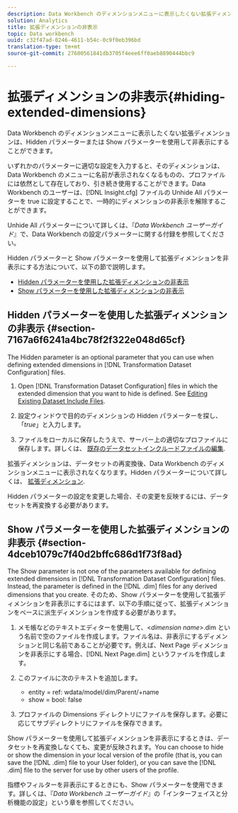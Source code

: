 ```yaml
---
description: Data Workbench のディメンションメニューに表示したくない拡張ディメンションは、Hidden パラメーターまたは Show パラメーターを使用して非表示にすることができます。
solution: Analytics
title: 拡張ディメンションの非表示
topic: Data workbench
uuid: c32f47ad-0246-4611-b54c-0c9f0eb396bd
translation-type: tm+mt
source-git-commit: 27600561841db3705f4eee6ff0aeb8890444bbc9

---
```



# 拡張ディメンションの非表示{#hiding-extended-dimensions}

Data Workbench のディメンションメニューに表示したくない拡張ディメンションは、Hidden パラメーターまたは Show パラメーターを使用して非表示にすることができます。

いずれかのパラメーターに適切な設定を入力すると、そのディメンションは、Data Workbench のメニューに名前が表示されなくなるものの、プロファイルには依然として存在しており、引き続き使用することができます。Data Workbench のユーザーは、[!DNL Insight.cfg] ファイルの Unhide All パラメーターを true に設定することで、一時的にディメンションの非表示を解除することができます。

Unhide All パラメーターについて詳しくは、『*Data Workbench ユーザーガイド*』で、Data Workbench の設定パラメーターに関する付録を参照してください。

Hidden パラメーターと Show パラメーターを使用して拡張ディメンションを非表示にする方法について、以下の節で説明します。

* [Hidden パラメーターを使用した拡張ディメンションの非表示](../../../../home/c-dataset-const-proc/c-dataset-config-tools/c-hide-dataset-comp/c-hide-ex-dim.md#section-7167a6f6241a4bc78f2f322e048d65cf)
* [Show パラメーターを使用した拡張ディメンションの非表示](../../../../home/c-dataset-const-proc/c-dataset-config-tools/c-hide-dataset-comp/c-hide-ex-dim.md#section-4dceb1079c7f40d2bffc686d1f73f8ad)

## Hidden パラメーターを使用した拡張ディメンションの非表示 {#section-7167a6f6241a4bc78f2f322e048d65cf}

The Hidden parameter is an optional parameter that you can use when defining extended dimensions in [!DNL Transformation Dataset Configuration] files.

1. Open [!DNL Transformation Dataset Configuration] files in which the extended dimension that you want to hide is defined. See [Editing Existing Dataset Include Files](../../../../home/c-dataset-const-proc/c-dataset-inc-files/c-work-dataset-inc-files/t-edit-ex-dataset-inc-files.md#task-456c04e38ebc425fb35677a6bb6aa077).

1. 設定ウィンドウで目的のディメンションの Hidden パラメーターを探し、「*true*」と入力します。
1. ファイルをローカルに保存したうえで、サーバー上の適切なプロファイルに保存します。詳しくは、 [既存のデータセットインクルードファイルの編集](../../../../home/c-dataset-const-proc/c-dataset-inc-files/c-work-dataset-inc-files/t-edit-ex-dataset-inc-files.md#task-456c04e38ebc425fb35677a6bb6aa077).

拡張ディメンションは、データセットの再変換後、Data Workbench のディメンションメニューに表示されなくなります。Hidden パラメーターについて詳しくは、 [拡張ディメンション](../../../../home/c-dataset-const-proc/c-ex-dim/c-abt-ex-dim.md).

Hidden パラメーターの設定を変更した場合、その変更を反映するには、データセットを再変換する必要があります。

## Show パラメーターを使用した拡張ディメンションの非表示 {#section-4dceb1079c7f40d2bffc686d1f73f8ad}

The Show parameter is not one of the parameters available for defining extended dimensions in [!DNL Transformation Dataset Configuration] files. Instead, the parameter is defined in the [!DNL .dim] files for any derived dimensions that you create. そのため、Show パラメーターを使用して拡張ディメンションを非表示にするにはまず、以下の手順に従って、拡張ディメンションをベースに派生ディメンションを作成する必要があります。

1. メモ帳などのテキストエディターを使用して、&lt;*dimension name*>.dim という名前で空のファイルを作成します。ファイル名は、非表示にするディメンションと同じ名前であることが必要です。例えば、Next Page ディメンションを非表示にする場合、[!DNL Next Page.dim] というファイルを作成します。

1. このファイルに次のテキストを追加します。

   * entity = ref: wdata/model/dim/Parent/+name
   * show = bool: false

1. プロファイルの Dimensions ディレクトリにファイルを保存します。必要に応じてサブディレクトリにファイルを保存できます。

Show パラメーターを使用して拡張ディメンションを非表示にするときは、データセットを再変換しなくても、変更が反映されます。You can choose to hide or show the dimension in your local version of the profile (that is, you can save the [!DNL .dim] file to your User folder), or you can save the [!DNL .dim] file to the server for use by other users of the profile.

指標やフィルターを非表示にするときにも、Show パラメーターを使用できます。詳しくは、『*Data Workbench ユーザーガイド*』の「インターフェイスと分析機能の設定」という章を参照してください。
